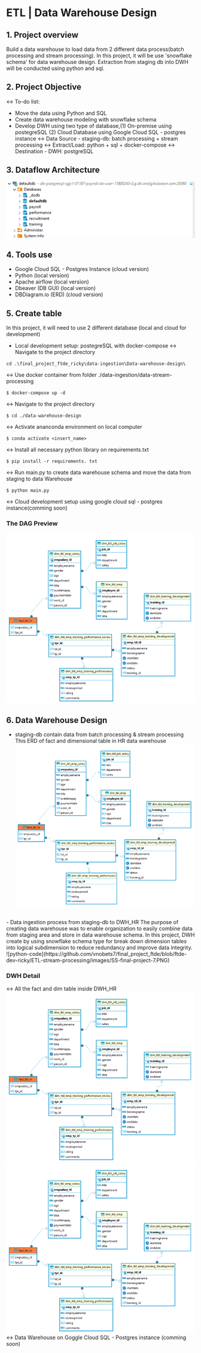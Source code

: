 # ETL | Data Warehouse Design

## 1. Project overview
Build a data warehouse to load data from 2 different data process(batch processing and stream processing).
In this project, it will be use 'snowflake schema' for data warehouse design.
Extraction from staging db into DWH will be conducted using python and sql.

## 2. Project Objective
<-> To-do list:
- Move the data using Python and SQL 
- Create data warehouse modeling with snowflake schema
- Develop DWH using two type of database,(1) On-premise using postegreSQL (2) Cloud Database using Google Cloud SQL - postgres instance
<-> Data Source - staging-db: batch processing + stream processing
<-> Extract/Load: python + sql + docker-compose
<-> Destination - DWH: postgreSQL

## 3. Dataflow Architecture
![Local-Database](https://github.com/vnobets7/final_project_ftde/blob/ftde-dev-ricky/ETL-stream-processing/images/SS-final-project-8.PNG)

## 4. Tools use
- Google Cloud SQL - Postgres Instance (cloud version)
- Python (local version)
- Apache airflow (local version)
- Dbeaver (DB GUI)  (local version)
- DBDiagram.io (ERD)  (cloud version)

## 5. Create table
In this project, it will need to use 2 different database (local and cloud for development)
- Local development setup: postegreSQL with docker-compose
<-> Navigate to the project directory
```
cd .\final_project_ftde_ricky\data-ingestion\Data-warehouse-design\
```
<-> Use docker container from folder ./data-ingestion/data-stream-processing
```
$ docker-compose up -d
```
<-> Navigate to the project directory
```
$ cd ./data-warehouse-design
```
<-> Activate ananconda environment on local computer
```
$ conda activate <insert_name>
```
<-> Install all necessary python library on requirements.txt
```
$ pip install -r requirements. txt
```
<-> Run main.py to create data warehouse schema and move the data from staging to data Warehouse
```
$ python main.py
```
<-> Cloud development setup using google cloud sql - postgres instance(comming soon)

### The DAG Preview
![airflow-DAG](https://github.com/vnobets7/final_project_ftde/blob/ftde-dev-ricky/ETL-stream-processing/images/SS-final-project-7.PNG)

## 6. Data Warehouse Design
- staging-db contain data from batch processing & stream processing
This ERD of fact and dimensional table in HR data warehouse
![staging-db](https://github.com/vnobets7/final_project_ftde/blob/ftde-dev-ricky/ETL-stream-processing/images/SS-final-project-7.PNG)
<br>
- Data ingestion process from staging-db to DWH_HR
The purpose of creating data warehouse was to enable organization to easily combine data from staging area and store in data warehouse schema.
In this project, DWH create by using snowflake schema type for break down dimension tables into logical subdimension to reduce redundancy and improve data integrity.
![python-code](https://github.com/vnobets7/final_project_ftde/blob/ftde-dev-ricky/ETL-stream-processing/images/SS-final-project-7.PNG)

### DWH Detail
<-> All the fact and dim table inside DWH_HR
![DWH-dbeaver](https://github.com/vnobets7/final_project_ftde/blob/ftde-dev-ricky/ETL-stream-processing/images/SS-final-project-7.PNG)
<br>
![DWH-docker](https://github.com/vnobets7/final_project_ftde/blob/ftde-dev-ricky/ETL-stream-processing/images/SS-final-project-7.PNG)
<br>
<-> Data Warehouse on Goggle Cloud SQL - Postgres instance (comming soon)
